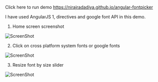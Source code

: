 Click here to run demo https://nirajradadiya.github.io/angular-fontpicker

I have used AngularJS 1, directives and google font API in this demo.

1) Home screen screenshot

![ScreenShot](https://nirajradadiya.github.io/angular-fontpicker/main-screen.png)

2) Click on cross platform system fonts or google fonts

![ScreenShot](https://nirajradadiya.github.io/angular-fontpicker/cross-platform-system-font.png)

3) Resize font by size slider

![ScreenShot](https://nirajradadiya.github.io/angular-fontpicker/font-size-resize.png)
